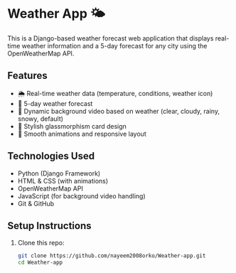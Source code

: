 # Weather App 🌤️

This is a Django-based weather forecast web application that displays real-time weather information and a 5-day forecast for any city using the OpenWeatherMap API.

## Features

- 🌦️ Real-time weather data (temperature, conditions, weather icon)
- 📆 5-day weather forecast
- 🎥 Dynamic background video based on weather (clear, cloudy, rainy, snowy, default)
- 💎 Stylish glassmorphism card design
- 🎨 Smooth animations and responsive layout

## Technologies Used

- Python (Django Framework)
- HTML & CSS (with animations)
- OpenWeatherMap API
- JavaScript (for background video handling)
- Git & GitHub

## Setup Instructions

1. Clone this repo:
   ```bash
   git clone https://github.com/nayeem2008orko/Weather-app.git
   cd Weather-app
